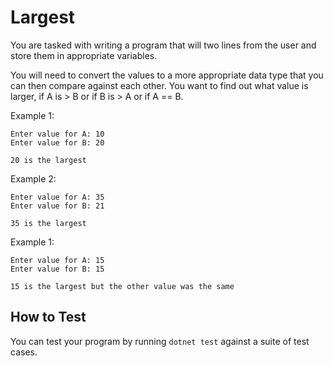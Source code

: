 # Largest

You are tasked with writing a program that will two lines from the
user and store them in appropriate variables.

You will need to convert the values to a more appropriate data type
that you can then compare against each other. You want to find out
what value is larger, if A is > B or if B is > A or if A == B.

Example 1:

```
Enter value for A: 10
Enter value for B: 20

20 is the largest
```

Example 2:

```
Enter value for A: 35
Enter value for B: 21

35 is the largest
```

Example 1:

```
Enter value for A: 15
Enter value for B: 15

15 is the largest but the other value was the same
```

## How to Test

You can test your program by running `dotnet test` against a suite
of test cases.

